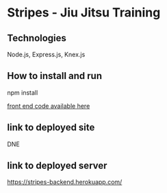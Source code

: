 # Stripes - Jiu Jitsu Training 
## Technologies
Node.js, Express.js, Knex.js

## How to install and run
npm install

[front end code available here](https://github.com/grantfogle/stipes-frontend)

## link to deployed site
DNE

## link to deployed server
https://stripes-backend.herokuapp.com/
